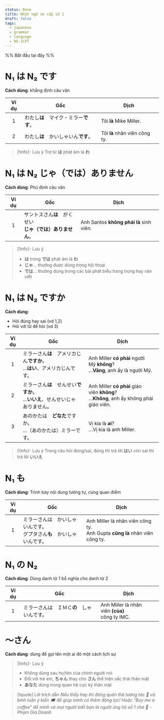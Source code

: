 ```yaml
---
status: Done
title: Nhật ngữ sơ cấp số 1
draft: false
tags:
  - japanese
  - grammar
  - language
  - N5-JLPT
---
```

%% Bắt đầu tại đây %%
# N₁ は N₂ です
**Cách dùng**: khẳng định câu văn

| Ví dụ | Gốc                                    | Dịch                          |
|:-----:| -------------------------------------- | ----------------------------- |
|   1   | わたし**は**　マイク・ミラー**です**。 | Tôi **là** Mike Miller.       |
|   2   | わたし**は**　かいしゃいん**です**。   | Tôi **là** nhân viên công ty. |

> [!info]- Lưu ý
> Trợ từ **は** phát âm là **わ**

# N₁ は N₂ じゃ（では）ありません

**Cách dùng**: Phủ định câu văn

| Ví dụ | Gốc                                                            | Dịch                                    |
|:-----:| -------------------------------------------------------------- | --------------------------------------- |
|   1   | サントスさん**は**　がくせい  <br>**じゃ（では）ありません**。 | Anh Santos **không phải là** sinh viên. |

> [!info]- Lưu ý
> - **は** trong **では** phát âm là **わ**
> - **じゃ**… thường được dùng trong hội thoại
> - **では**… thường dùng trong các bài phát biểu trang trọng hay văn viết

# N₁ は N₂ ですか
**Cách dùng**:
- Hỏi đúng hay sai (vd 1,2)
- Hỏi với từ để hỏi (vd 3)

| Ví dụ | Gốc                                                                                 | Dịch                                                                                      |
|:-----:| ----------------------------------------------------------------------------------- | ----------------------------------------------------------------------------------------- |
|   1   | ミラーさん**は**　アメリカじん**ですか**。  <br>…**はい**、アメリカじんです。       | Anh Miller **có phải** người Mỹ **không**?  <br>…**Vâng**, anh ấy là người Mỹ.            |
|   2   | ミラーさん**は**　せんせい**ですか**。  <br>…**いいえ**、せんせいじゃ　ありません。 | Anh Miller **có phải** giáo viên **không**?  <br>…**Không**, anh ấy không phải giáo viên. |
|   3   | あのかたは　**どなた**ですか。  <br>…（あのかたは）ミラーです。                     | Vị kia là **ai**?  <br>…Vị kia là anh Miller.                                             |


> [!info]- Lưu ý
> Trong câu hỏi đúng/sai, đúng thì trả lời **はい** còn sai thì trả lời **いいえ**

# N₁ も
**Cách dùng**: Trình bày nội dung tương tự, cùng quan điểm

| Ví dụ | Gốc                                        | Dịch                                                                           |
| :---: | ------------------------------------------ | ------------------------------------------------------------------------------ |
|   1   | ミラーさんは　かいしゃいんです。  <br>グプタさん**も**　かいしゃいんです。 | Anh Miller là nhân viên công ty.  <br>Anh Gupta **cũng là** nhân viên công ty. |

# N₁ の N₂
**Cách dùng**: Dùng danh từ 1 bổ nghĩa cho danh từ 2

| Ví dụ | Gốc                     | Dịch                                                |
| :---: | ----------------------- | --------------------------------------------------- |
|   1   | ミラーさんは　ＩＭＣ**の**　しゃいんです。 | Anh Miller là nhân viên **(của)**  <br>công ty IMC. |

# ～さん
**Cách dùng**: dùng để gọi tên một ai đó một cách lịch sự

> [!info]- Lưu ý
> - Không dùng sau họ/tên của chính người nói
> - Đối với trẻ em, **ちゃん** thay cho **さん** thể hiện sắc thái thân mật
> - **あなた** dùng trong quan hệ cực kỳ thân mật


> [!quote] Lời trích dẫn
> *Nếu thấy hay thì đừng quên thả tương tác 💛 và bình luận ý kiến 🗯️ để giúp mình có thêm động lực! Hoặc "Buy me a coffee" để mình và mọi người biết bạn là người ủng hộ số 1 nhé 🎉 - Phạm Gia Doanh*